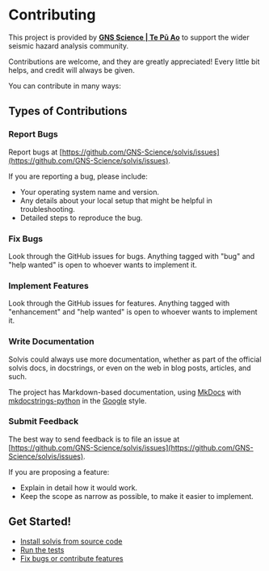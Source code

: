 # Contributing

This project is provided by
**[GNS Science | Te Pū Ao](https://github.com/GNS-Science/)**
to support the wider seismic hazard analysis community.

Contributions are welcome, and they are greatly appreciated! Every little bit
helps, and credit will always be given.

You can contribute in many ways:

## Types of Contributions

### Report Bugs

Report bugs at [https://github.com/GNS-Science/solvis/issues](https://github.com/GNS-Science/solvis/issues).

If you are reporting a bug, please include:

- Your operating system name and version.
- Any details about your local setup that might be helpful in troubleshooting.
- Detailed steps to reproduce the bug.

### Fix Bugs

Look through the GitHub issues for bugs. Anything tagged with "bug" and "help
wanted" is open to whoever wants to implement it.

### Implement Features

Look through the GitHub issues for features. Anything tagged with "enhancement"
and "help wanted" is open to whoever wants to implement it.

### Write Documentation

Solvis could always use more documentation, whether as part of the
official solvis docs, in docstrings, or even on the web in blog posts,
articles, and such.

The project has Markdown-based documentation, using
[MkDocs](https://www.mkdocs.org/user-guide/) with
[mkdocstrings-python](https://mkdocstrings.github.io/python/) in the
[Google](https://mkdocstrings.github.io/griffe/docstrings/) style.

### Submit Feedback

The best way to send feedback is to file an issue at [https://github.com/GNS-Science/solvis/issues](https://github.com/GNS-Science/solvis/issues).

If you are proposing a feature:

- Explain in detail how it would work.
- Keep the scope as narrow as possible, to make it easier to implement.

## Get Started!

* [Install solvis from source code](docs/installation.md#from-source-code)
* [Run the tests](docs/testing.md)
* [Fix bugs or contribute features](https://github.com/GNS-Science/solvis/issues)

